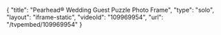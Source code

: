 {
    "title": "Pearhead&reg; Wedding Guest Puzzle Photo Frame",
    "type": "solo",
    "layout": "iframe-static",
    "videoId": "109969954",
    "url": "\/tvpembed\/109969954"
}